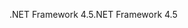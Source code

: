 <span data-ttu-id="42f22-101">.NET Framework 4.5</span><span class="sxs-lookup"><span data-stu-id="42f22-101">.NET Framework 4.5</span></span>